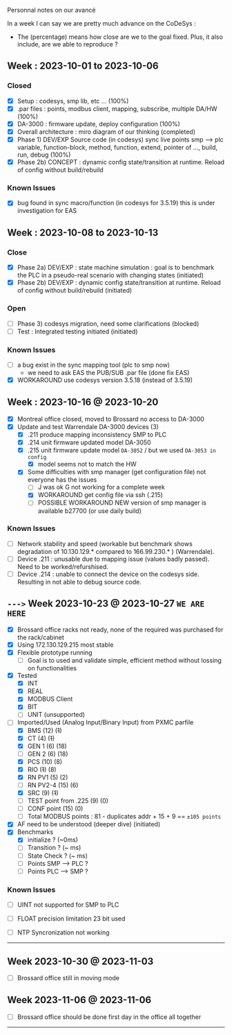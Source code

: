 Personnal notes on our avancé

In a week I can say we are pretty much advance on the CoDeSys : 

- The (percentage) means how close are we to the goal fixed. Plus, it also include, are we able to reproduce ?

## Week : 2023-10-01 to 2023-10-06

### Closed
 - [x] Setup : codesys, smp lib, etc ... (100%)
 - [x] .par files : points, modbus client, mapping, subscribe, multiple DA/HW (100%)
 - [x] DA-3000 : firmware update, deploy configuration (100%)
 - [x] Overall architecture : miro diagram of our thinking (completed)
 - [x] Phase 1) DEV/EXP Source code (in codesys) sync live points smp --> plc variable, function-block, method, function, extend, pointer of ..., build, run, debug (100%)
 - [x] Phase 2b) CONCEPT : dynamic config state/transition at runtime. Reload of config without build/rebuild

### Known Issues
 - [x] bug found in sync macro/function (in codesys for 3.5.19) this is under investigation for EAS

## Week : 2023-10-08 to 2023-10-13

### Close
 - [x] Phase 2a) DEV/EXP : state machine simulation : goal is to benchmark the PLC in a pseudo-real scenario with changing states (initiated)
 - [x] Phase 2b) DEV/EXP : dynamic config state/transition at runtime. Reload of config without build/rebuild (initiated)
### Open
 - [ ] Phase 3) codesys migration, need some clarifications (blocked)
 - [ ] Test : Integrated testing initiated (initiated)

### Known Issues
 - [ ] a bug exist in the sync mapping tool (plc to smp now)
     - we need to ask EAS the PUB/SUB .par file (done fix EAS)
 - [x] WORKAROUND use codesys version 3.5.18 (instead of 3.5.19)

## Week : 2023-10-16 @ 2023-10-20
 - [x] Montreal office closed, moved to Brossard no access to DA-3000
 - [x] Update and test Warrendale DA-3000 devices (3)
   - [x] .211 produce mapping inconsistency SMP to PLC
   - [x] .214 unit firmware updated model DA-3050
   - [x] .215 unit firmware update model `DA-3052` / but we used `DA-3053 in config`
     - [x] model seems not to match the HW
   - [x] Some difficulties with smp manager (get configuration file) not everyone has the issues
     - [ ] J was ok G not working for a complete week
     - [x] WORKAROUND get config file via ssh (.215)
     - [ ] POSSIBLE WORKAROUND NEW version of smp manager is available b27700 (or use daily build)
        
### Known Issues
 - [ ] Network stability and speed (workable but benchmark shows degradation of 10.130.129.* compared to 166.99.230.* ) (Warrendale).
 - [ ] Device .211 : unusable due to mapping issue (values badly passed). Need to be worked/refurshised.
 - [ ] Device .214 : unable to connect the device on the codesys side. Resulting in not able to debug source code.

## `--->` Week 2023-10-23 @ 2023-10-27 `WE ARE HERE`
 - [x] Brossard office racks not ready, none of the required was purchased for the rack/cabinet
 - [x] Using 172.130.129.215 most stable
 - [x] Flexible prototype running
   - [ ] Goal is to used and validate simple, efficient method without lossing on functionalities
 - [x] Tested
   - [x] INT
   - [x] REAL
   - [x] MODBUS Client
   - [x] BIT
   - [ ] UNIT (unsupported)
 - [ ] Imported/Used (Analog Input/Binary Input) from PXMC parfile
   - [x] BMS (12) (~~1~~)
   - [x] CT (4) (~~1~~)
   - [x] GEN 1 (6) (18)
   - [ ] GEN 2 (6) (18)
   - [x] PCS (10) (8)
   - [x] RIO (~~1~~) (8)
   - [x] RN PV1 (5) (2)
   - [ ] RN PV2-4 (15) (6)
   - [x] SRC (9) (~~1~~)
   - [ ] TEST point from .225 (9) (0)
   - [ ] CONF point (15) (0)
   - [ ] Total MODBUS points : 81 - duplicates addr + 15 + 9 ==  `±105 points`
 - [x] AF need to be understood (deeper dive) (initiated)
 - [x] Benchmarks
   - [x] initialize ? (~0ms)
   - [ ] Transition ? (~ ms)
   - [ ] State Check ? (~ ms)
   - [ ] Points SMP --> PLC ?
   - [ ] Points PLC --> SMP ?

### Known Issues
 - [ ] UINT not supported for SMP to PLC
 - [ ] FLOAT precision limitation 23 bit used
 - [ ] NTP Syncronization not working


---

## Week 2023-10-30 @ 2023-11-03
 - [ ] Brossard office still in moving mode


## Week 2023-11-06 @ 2023-11-06
 - [ ] Brossard office should be done first day in the office all together

---
